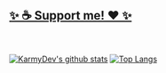 ## [✨ ☕ Support me! ❤️ ✨](https://ko-fi.com/karmy)
<br>

[![KarmyDev's github stats](https://github-readme-stats.vercel.app/api?username=KarmyDev&theme=onedark&border_color=444c56&show_icons=true&count_private=true&include_all_commits=true)](https://github.com/KarmyDev) [![Top Langs](https://github-readme-stats.vercel.app/api/top-langs/?username=KarmyDev&theme=onedark&border_color=444c56&langs_count=8&layout=compact)](https://github.com/KarmyDev)
